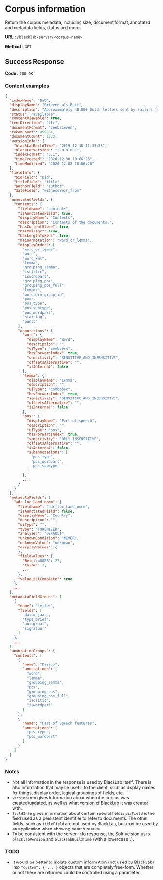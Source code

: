 # Corpus information

Return the corpus metadata, including size, document format, annotated and metadata fields, status and more.

**URL** : `/blacklab-server/<corpus-name>`

**Method** : `GET`

## Success Response

**Code** : `200 OK`

### Content examples

```json
{
  "indexName": "BaB",
  "displayName": "Brieven als Buit",
  "description": "Approximately 40,000 Dutch letters sent by sailors from the second half of the 17th to the early 19th centuries.",
  "status": "available",
  "contentViewable": true,
  "textDirection": "ltr",
  "documentFormat": "zeebrieven",
  "tokenCount": 459354,
  "documentCount": 1033,
  "versionInfo": {
    "blackLabBuildTime": "2019-12-18 11:33:58",
    "blackLabVersion": "2.0.0-RC1",
    "indexFormat": "3.1",
    "timeCreated": "2020-12-08 10:06:26",
    "timeModified": "2020-12-08 10:06:26"
  },
  "fieldInfo": {
    "pidField": "pid",
    "titleField": "title",
    "authorField": "author",
    "dateField": "witnessYear_from"
  },
  "annotatedFields": {
    "contents": {
      "fieldName": "contents",
      "isAnnotatedField": true,
      "displayName": "Contents",
      "description": "Contents of the documents.",
      "hasContentStore": true,
      "hasXmlTags": true,
      "hasLengthTokens": true,
      "mainAnnotation": "word_or_lemma",
      "displayOrder": [
        "word_or_lemma",
        "word",
        "word_xml",
        "lemma",
        "grouping_lemma",
        "isclitic",
        "iswordpart",
        "grouping_pos",
        "grouping_pos_full",
        "lempos",
        "wordform_group_id",
        "pos",
        "pos_type",
        "pos_subtype",
        "pos_wordpart",
        "starttag",
        "punct"
      ],
      "annotations": {
        "word": {
          "displayName": "Word",
          "description": "",
          "uiType": "combobox",
          "hasForwardIndex": true,
          "sensitivity": "SENSITIVE_AND_INSENSITIVE",
          "offsetsAlternative": "",
          "isInternal": false
        },
        "lemma": {
          "displayName": "Lemma",
          "description": "",
          "uiType": "combobox",
          "hasForwardIndex": true,
          "sensitivity": "SENSITIVE_AND_INSENSITIVE",
          "offsetsAlternative": "",
          "isInternal": false
        },
        "pos": {
          "displayName": "Part of speech",
          "description": "",
          "uiType": "pos",
          "hasForwardIndex": true,
          "sensitivity": "ONLY_INSENSITIVE",
          "offsetsAlternative": "",
          "isInternal": false,
          "subannotations": [
            "pos_type",
            "pos_wordpart",
            "pos_subtype"
          ]
        },
        ...
      }
    }
  },
  "metadataFields": {
    "adr_loc_land_norm": {
      "fieldName": "adr_loc_land_norm",
      "isAnnotatedField": false,
      "displayName": "Country",
      "description": "",
      "uiType": "",
      "type": "TOKENIZED",
      "analyzer": "DEFAULT",
      "unknownCondition": "NEVER",
      "unknownValue": "unknown",
      "displayValues": {
      },
      "fieldValues": {
        "Belgi\u00EB": 27,
        "China": 3,
        ...
      },
      "valueListComplete": true
    },
    ...
  },
  "metadataFieldGroups": [
    {
      "name": "Letter",
      "fields": [
        "datum_jaar",
        "type_brief",
        "autograaf",
        "signatuur"
      ]
    },
    ...
  ],
  "annotationGroups": {
    "contents": [
      {
        "name": "Basics",
        "annotations": [
          "word",
          "lemma",
          "grouping_lemma",
          "pos",
          "grouping_pos",
          "grouping_pos_full",
          "isclitic",
          "iswordpart"
        ]
      },
      {
        "name": "Part of Speech features",
        "annotations": [
          "pos_type",
          "pos_wordpart"
        ]
      }
    ]
  }
}
```

### Notes

- Not all information in the response is used by BlackLab itself. There is also information that may be useful to the client, such as display names for things, display order, logical groupings of fields, etc.
- `versionInfo` gives information about when the corpus was created/updated, as well as what version of BlackLab it was created with.
- `fieldInfo` gives information about certain special fields: `pidField` is the field used as a persistent identifier to refer to documents. The other fields, such as `titleField` are not used by BlackLab, but may be used by an application when showing search results.
- To be consistent with the server-info response, the Solr version uses `blacklabVersion` and `blacklabBuildTime` (with a lowercase `l`).

### TODO

- It would be better to isolate custom information (not used by BlackLab) into `"custom": { ... }` objects that are completely free-form. Whether or not these are returned could be controlled using a parameter.

